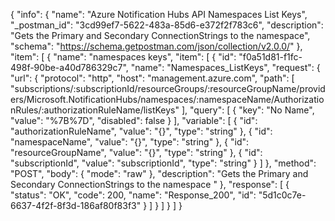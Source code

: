 {
  "info": {
    "name": "Azure Notification Hubs API Namespaces List Keys",
    "_postman_id": "3cd99ef7-5622-483a-85d6-e372f2f783c6",
    "description": "Gets the Primary and Secondary ConnectionStrings to the namespace",
    "schema": "https://schema.getpostman.com/json/collection/v2.0.0/"
  },
  "item": [
    {
      "name": "namespaces keys",
      "item": [
        {
          "id": "f0a51d81-f1fc-498f-90be-a40d786329c7",
          "name": "Namespaces_ListKeys",
          "request": {
            "url": {
              "protocol": "http",
              "host": "management.azure.com",
              "path": [
                "subscriptions/:subscriptionId/resourceGroups/:resourceGroupName/providers/Microsoft.NotificationHubs/namespaces/:namespaceName/AuthorizationRules/:authorizationRuleName/listKeys"
              ],
              "query": [
                {
                  "key": "No Name",
                  "value": "%7B%7D",
                  "disabled": false
                }
              ],
              "variable": [
                {
                  "id": "authorizationRuleName",
                  "value": "{}",
                  "type": "string"
                },
                {
                  "id": "namespaceName",
                  "value": "{}",
                  "type": "string"
                },
                {
                  "id": "resourceGroupName",
                  "value": "{}",
                  "type": "string"
                },
                {
                  "id": "subscriptionId",
                  "value": "subscriptionId",
                  "type": "string"
                }
              ]
            },
            "method": "POST",
            "body": {
              "mode": "raw"
            },
            "description": "Gets the Primary and Secondary ConnectionStrings to the namespace "
          },
          "response": [
            {
              "status": "OK",
              "code": 200,
              "name": "Response_200",
              "id": "5d1c0c7e-6637-4f2f-8f3d-186af80f83f3"
            }
          ]
        }
      ]
    }
  ]
}